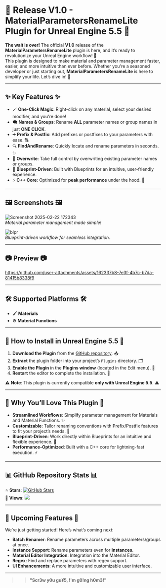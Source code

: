 # 🎉 **Release V1.0 - MaterialParametersRenameLite Plugin for Unreal Engine 5.5** 🎉

**The wait is over!** The official **V1.0** release of the **MaterialParametersRenameLite** plugin is here, and it’s ready to revolutionize your Unreal Engine workflow! 🚀  
This plugin is designed to make material and parameter management faster, easier, and more intuitive than ever before. Whether you're a seasoned developer or just starting out, **MaterialParametersRenameLite** is here to simplify your life. Let’s dive in! 🌟

---

## ✨ **Key Features** ✨

- 🪄 **One-Click Magic**: Right-click on any material, select your desired modifier, and you're done! 
- 🗨️ **Names & Groups**: Rename **ALL** parameter names or group names in just **ONE CLICK**.  
- ➕ **Prefix & Postfix**: Add prefixes or postfixes to your parameters with ease. 🔠  
- 🔍 **FindAndRename**: Quickly locate and rename parameters in seconds. ✨  
- 🔄 **Overwrite**: Take full control by overwriting existing parameter names or groups.  
- 🧩 **Blueprint-Driven**: Built with Blueprints for an intuitive, user-friendly experience.  
- ⚡ **C++ Core**: Optimized for **peak performance** under the hood. 💪  

---

## 🖼️ **Screenshots** 🖼️

![Screenshot 2025-02-22 172343](https://github.com/user-attachments/assets/3ca89f23-d376-457e-8d0c-6d63bcdfbce1)  
*Material parameter management made simple!*

![blpr](https://github.com/user-attachments/assets/a16afaaf-dbd8-4b5e-87df-8538c81df8c3)  
*Blueprint-driven workflow for seamless integration.*

---

## 📷 **Preview** 📷

https://github.com/user-attachments/assets/162337b8-7e3f-4b7c-b7da-81415b8338f9

---

## 🛠️ **Supported Platforms** 🛠️

- 🖌️ **Materials**  
- ⚙️ **Material Functions**

---

## 🚀 **How to Install in Unreal Engine 5.5** 🚀

1. **Download the Plugin** from the [GitHub repository](#). 📥  
2. **Extract** the plugin folder into your project’s `Plugins` directory. 🗂️  
3. **Enable the Plugin** in the **Plugins window** (located in the Edit menu). 🔧  
4. **Restart** the editor to complete the installation. 🔄  

⚠️ **Note**: This plugin is currently compatible **only with Unreal Engine 5.5**. ⚠️  

---

## 🌟 **Why You’ll Love This Plugin** 🌟

- **Streamlined Workflows**: Simplify parameter management for Materials and Material Functions. ✨  
- **Customizable**: Tailor renaming conventions with Prefix/Postfix features to fit your project’s needs. 🎨  
- **Blueprint-Driven**: Work directly within Blueprints for an intuitive and flexible experience. 🧩  
- **Performance-Optimized**: Built with a C++ core for lightning-fast execution. ⚡  

---

## 📊 **GitHub Repository Stats** 📊

⭐ **Stars**: [![GitHub Stars](https://img.shields.io/github/stars/your-repo?style=social)](https://github.com/your-repo)  
👀 **Views**: ![](https://komarev.com/ghpvc/?username=CosmoVoxel)  

---

## 🚧 **Upcoming Features** 🚧

We’re just getting started! Here’s what’s coming next:  
- **Batch Renamer**: Rename parameters across multiple parameters/groups at once.  
- **Instance Support**: Rename parameters even for **instances**.  
- **Material Editor Integration**: Integration into the Material Editor.  
- **Regex**: Find and replace parameters with regex support.  
- **UI Enhancements**: A more intuitive and customizable user interface.  

---
>> **"Scr3w y0u gu¥5, !'m g0!ng h0m3!"**  
